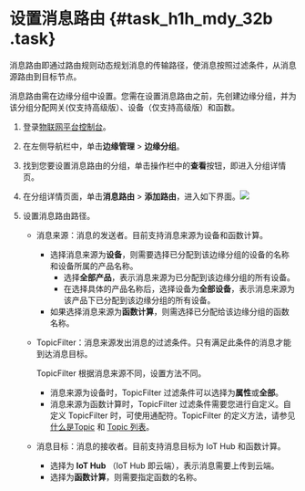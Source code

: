 # 设置消息路由 {#task_h1h_mdy_32b .task}

消息路由即通过路由规则动态规划消息的传输路径，使消息按照过滤条件，从消息源路由到目标节点。

消息路由需在边缘分组中设置。您需在设置消息路由之前，先创建边缘分组，并为该分组分配网关\(仅支持高级版）、设备（仅支持高级版）和函数。

1.  登录[物联网平台控制台](https://iot.console.aliyun.com/)。 
2.  在左侧导航栏中，单击**边缘管理** \> **边缘分组**。 
3.  找到您要设置消息路由的分组，单击操作栏中的**查看**按钮，即进入分组详情页。 
4.   在分组详情页面，单击**消息路由** \> **添加路由**，进入如下界面。![](http://static-aliyun-doc.oss-cn-hangzhou.aliyuncs.com/assets/img/15106/6547_zh-CN.png)

 
5.  设置消息路由路径。 
    -   消息来源：消息的发送者。目前支持消息来源为设备和函数计算。

        -   选择消息来源为**设备**，则需要选择已分配到该边缘分组的设备的名称和设备所属的产品名称。
            -   选择**全部产品**，表示消息来源为已分配到该边缘分组的所有设备。
            -   在选择具体的产品名称后，选择设备为**全部设备**，表示消息来源为该产品下已分配到该边缘分组的所有设备。
        -   如果选择消息来源为**函数计算**，则需选择已分配给该边缘分组的函数名称。
    -   TopicFilter：消息来源发出消息的过滤条件。只有满足此条件的消息才能到达消息目标。

        TopicFilter 根据消息来源不同，设置方法不同。

        -   消息来源为设备时，TopicFilter 过滤条件可以选择为**属性**或**全部**。
        -   消息来源为函数计算时，TopicFilter 过滤条件需要您进行自定义。自定义 TopicFilter 时，可使用通配符。TopicFilter 的定义方法，请参见[什么是Topic](../../../../cn.zh-CN/用户指南/创建产品与设备/Topic/什么是Topic.md#) 和 [Topic 列表](../../../../cn.zh-CN/用户指南/创建产品与设备/Topic/Topic列表.md#)。
    -   消息目标：消息的接收者。目前支持消息目标为 IoT Hub 和函数计算。

        -   选择为 **IoT Hub** （IoT Hub 即云端），表示消息需要上传到云端。
        -   选择为**函数计算**，则需要指定函数的名称。

